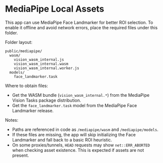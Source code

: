 # MediaPipe Local Assets

This app can use MediaPipe Face Landmarker for better ROI selection. To enable it offline and avoid network errors, place the required files under this folder.

Folder layout:

```
public/mediapipe/
  wasm/
    vision_wasm_internal.js
    vision_wasm_internal.wasm
    vision_wasm_internal.worker.js
  models/
    face_landmarker.task
```

Where to obtain files:
- Get the WASM bundle (`vision_wasm_internal.*`) from the MediaPipe Vision Tasks package distribution.
- Get the `face_landmarker.task` model from the MediaPipe Face Landmarker release.

Notes:
- Paths are referenced in code as `/mediapipe/wasm` and `/mediapipe/models`.
- If these files are missing, the app will skip initializing the Face Landmarker and fall back to a basic ROI heuristic.
- On some proxies/tunnels, `HEAD` requests may show `net::ERR_ABORTED` when checking asset existence. This is expected if assets are not present.